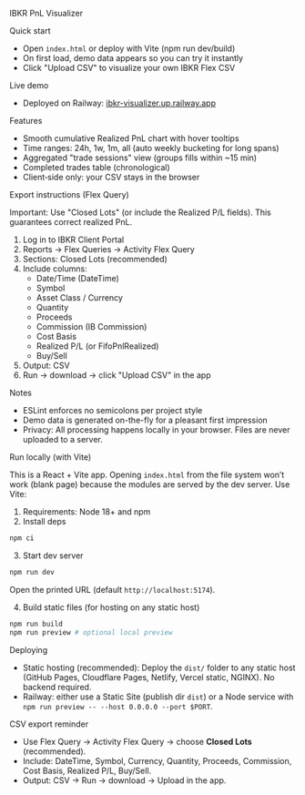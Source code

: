 IBKR PnL Visualizer

Quick start

- Open `index.html` or deploy with Vite (npm run dev/build)
- On first load, demo data appears so you can try it instantly
- Click "Upload CSV" to visualize your own IBKR Flex CSV

Live demo

- Deployed on Railway: [ibkr-visualizer.up.railway.app](https://ibkr-visualizer.up.railway.app/)

Features

- Smooth cumulative Realized PnL chart with hover tooltips
- Time ranges: 24h, 1w, 1m, all (auto weekly bucketing for long spans)
- Aggregated "trade sessions" view (groups fills within ~15 min)
- Completed trades table (chronological)
- Client‑side only: your CSV stays in the browser

Export instructions (Flex Query)

Important: Use "Closed Lots" (or include the Realized P/L fields). This guarantees correct realized PnL.

1) Log in to IBKR Client Portal
2) Reports → Flex Queries → Activity Flex Query
3) Sections: Closed Lots (recommended)
4) Include columns:
   - Date/Time (DateTime)
   - Symbol
   - Asset Class / Currency
   - Quantity
   - Proceeds
   - Commission (IB Commission)
   - Cost Basis
   - Realized P/L (or FifoPnlRealized)
   - Buy/Sell
5) Output: CSV
6) Run → download → click "Upload CSV" in the app

Notes

- ESLint enforces no semicolons per project style
- Demo data is generated on-the-fly for a pleasant first impression
- Privacy: All processing happens locally in your browser. Files are never uploaded to a server.

Run locally (with Vite)

This is a React + Vite app. Opening `index.html` from the file system won’t work (blank page) because the modules are served by the dev server. Use Vite:

1) Requirements: Node 18+ and npm
2) Install deps

```bash
npm ci
```

3) Start dev server

```bash
npm run dev
```

Open the printed URL (default `http://localhost:5174`).

4) Build static files (for hosting on any static host)

```bash
npm run build
npm run preview # optional local preview
```

Deploying

- Static hosting (recommended): Deploy the `dist/` folder to any static host (GitHub Pages, Cloudflare Pages, Netlify, Vercel static, NGINX). No backend required.
- Railway: either use a Static Site (publish dir `dist`) or a Node service with `npm run preview -- --host 0.0.0.0 --port $PORT`.

CSV export reminder

- Use Flex Query → Activity Flex Query → choose **Closed Lots** (recommended).
- Include: DateTime, Symbol, Currency, Quantity, Proceeds, Commission, Cost Basis, Realized P/L, Buy/Sell.
- Output: CSV → Run → download → Upload in the app.



